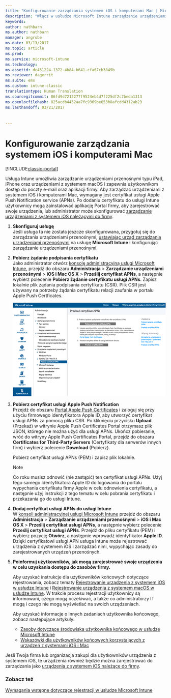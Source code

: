 ```yaml
---
title: "Konfigurowanie zarządzania systemem iOS i komputerami Mac | Microsoft Docs"
description: "Włącz w usłudze Microsoft Intune zarządzanie urządzeniami mobilnymi (MDM) dla urządzeń z systemem iOS, w tym urządzeń iPad i iPhone, a także urządzeń z systemem Mac OS X."
keywords: 
author: nathbarn
ms.author: nathbarn
manager: angrobe
ms.date: 03/13/2017
ms.topic: article
ms.prod: 
ms.service: microsoft-intune
ms.technology: 
ms.assetid: dc451224-1372-4b84-b641-cfa67cb3849b
ms.reviewer: dagerrit
ms.suite: ems
ms.custom: intune-classic
translationtype: Human Translation
ms.sourcegitcommit: 86fd9d7212277f9524eb4d7f225df2c7beda1313
ms.openlocfilehash: 825acdb4452aa7fc9369be653b8afcdd4312ab23
ms.lasthandoff: 03/21/2017


---
```


# <a name="set-up-ios-and-mac-device-management"></a>Konfigurowanie zarządzania systemem iOS i komputerami Mac

[!INCLUDE[classic-portal](../includes/classic-portal.md)]

Usługa Intune umożliwia zarządzanie urządzeniami przenośnymi typu iPad, iPhone oraz urządzeniami z systemem macOS i zapewnia użytkownikom dostęp do poczty e-mail oraz aplikacji firmy. Aby zarządzać urządzeniami z systemem iOS i komputerami Mac, wymagany jest certyfikat usługi Apple Push Notification service (APNs). Po dodaniu certyfikatu do usługi Intune użytkownicy mogą zainstalować aplikację Portal firmy, aby zarejestrować swoje urządzenia, lub administrator może skonfigurować [zarządzanie urządzeniami z systemem iOS należącymi do firmy](enroll-corporate-owned-ios-devices-in-microsoft-intune.md).

1.  **Skonfiguruj usługę**<br>
    Jeśli usługa ta nie została jeszcze skonfigurowana, przygotuj się do zarządzania urządzeniami przenośnymi, [ustawiając urząd zarządzania urządzeniami przenośnymi](prerequisites-for-enrollment.md#step-2-set-mdm-authority) na usługę **Microsoft Intune** i konfigurując zarządzanie urządzeniami przenośnymi.

2.  **Pobierz żądanie podpisania certyfikatu**<br>
    Jako administrator otwórz [konsolę administracyjną usługi Microsoft Intune](http://manage.microsoft.com), przejdź do obszaru **Administracja** &gt; **Zarządzanie urządzeniami przenośnymi** &gt; **iOS i Mac OS X** &gt; **Prześlij certyfikat APNs**, a następnie wybierz polecenie **Pobierz żądanie certyfikatu usługi APNs**. Zapisz lokalnie plik żądania podpisania certyfikatu (CSR). Plik CSR jest używany na potrzeby żądania certyfikatu relacji zaufania w portalu Apple Push Certficates.

    ![Okno dialogowe przekazywania certyfikatu APNs](../media/Intune-iOS-enrollment-with-apns.png)

3.  **Pobierz certyfikat usługi Apple Push Notification**<br>
    Przejdź do obszaru [Portal Apple Push Certificates](http://go.microsoft.com/fwlink/?LinkId=269844) i zaloguj się przy użyciu firmowego identyfikatora Apple ID, aby utworzyć certyfikat usługi APNs za pomocą pliku CSR. Po kliknięciu przycisku **Upload** (Przekaż) w witrynie Apple Push Certificates Portal otrzymasz plik JSON, którego nie można użyć dla usługi APNs. Ukończ pobieranie, wróć do witryny Apple Push Certificates Portal, przejdź do obszaru **Certificates for Third-Party Servers** (Certyfikaty dla serwerów innych firm) i wybierz polecenie **Download** (Pobierz).

    Pobierz certyfikat usługi APNs (PEM) i zapisz plik lokalnie.

    > [!NOTE]
    > Co roku musisz odnowić (nie zastąpić) ten certyfikat usługi APNs. Użyj tego samego identyfikatora Apple ID do logowania do portalu wypychania certyfikatu firmy Apple w celu odnowienia certyfikatu, a następnie użyj instrukcji z tego tematu w celu pobrania certyfikatu i przekazania go do usługi Intune.

4.  **Dodaj certyfikat usługi APNs do usługi Intune**<br>
    W [konsoli administracyjnej usługi Microsoft Intune](http://manage.microsoft.com) przejdź do obszaru **Administracja** &gt; **Zarządzanie urządzeniami przenośnymi** &gt; **iOS i Mac OS X** &gt; **Prześlij certyfikat usługi APNs**, a następnie wybierz polecenie **Prześlij certyfikat usługi APNs**. Przejdź do pliku certyfikatu (PEM) i wybierz pozycję **Otwórz**, a następnie wprowadź identyfikator **Apple ID**. Dzięki certyfikatowi usługi APN usługa Intune może rejestrować urządzenia z systemem iOS i zarządzać nimi, wypychając zasady do zarejestrowanych urządzeń przenośnych.

5.  **Poinformuj użytkowników, jak mogą zarejestrować swoje urządzenia w celu uzyskania dostępu do zasobów firmy.**

    Aby uzyskać instrukcje dla użytkowników końcowych dotyczące rejestrowania, zobacz tematy [Rejestrowanie urządzenia z systemem iOS w usłudze Intune](https://docs.microsoft.com/intune-user-help/enroll-your-device-in-intune-ios) i [Rejestrowanie urządzenia z systemem macOS w usłudze Intune](https://docs.microsoft.com/intune-user-help/enroll-your-device-in-intune-macos). W trakcie procesu rejestracji użytkownicy są informowani, czego mogą oczekiwać, a także co administratorzy IT mogą i czego nie mogą wyświetlać na swoich urządzeniach.

    Aby uzyskać informacje o innych zadaniach użytkownika końcowego, zobacz następujące artykuły:
    - [Zasoby dotyczące środowiska użytkownika końcowego w usłudze Microsoft Intune](how-to-educate-your-end-users-about-microsoft-intune.md)
    - [Wskazówki dla użytkowników końcowych korzystających z urządzeń z systemami iOS i Mac](https://docs.microsoft.com/intune-user-help/using-your-ios-or-macOS-device-with-intune)

Jeśli Twoja firma lub organizacja zakupi dla użytkowników urządzenia z systemem iOS, te urządzenia również będzie można zarejestrować do zarządzania jako [urządzenia z systemem iOS należące do firmy](enroll-corporate-owned-ios-devices-in-microsoft-intune.md).

### <a name="see-also"></a>Zobacz też
[Wymagania wstępne dotyczące rejestracji w usłudze Microsoft Intune](prerequisites-for-enrollment.md)

